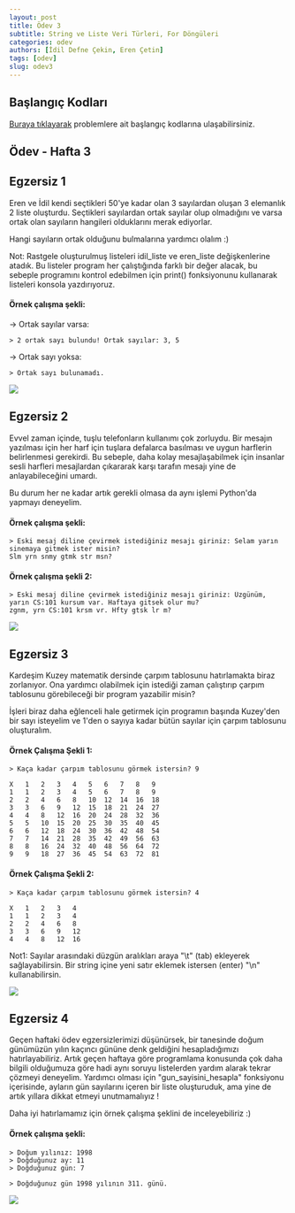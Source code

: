 ```yaml
---
layout: post
title: Ödev 3
subtitle: String ve Liste Veri Türleri, For Döngüleri
categories: odev
authors: [İdil Defne Çekin, Eren Çetin]
tags: [odev]
slug: odev3
---
```


## Başlangıç Kodları
[Buraya tıklayarak](https://drive.google.com/uc?id=18u1v7gfqyUxF1P5NQcuDehrhIj3747-O&export=download) problemlere ait başlangıç kodlarına ulaşabilirsiniz.

## Ödev - Hafta 3

## Egzersiz 1

Eren ve İdil kendi seçtikleri 50'ye kadar olan 3 sayılardan oluşan 3 elemanlık 2 liste oluşturdu. 
Seçtikleri sayılardan ortak sayılar olup olmadığını ve varsa ortak olan sayıların hangileri olduklarını merak ediyorlar.

Hangi sayıların ortak olduğunu bulmalarına yardımcı olalım :)

Not: Rastgele oluşturulmuş listeleri idil_liste ve eren_liste değişkenlerine atadık.
Bu listeler program her çalıştığında farklı bir değer alacak, bu sebeple programını kontrol edebilmen için print() fonksiyonunu kullanarak listeleri konsola yazdırıyoruz. 

#### Örnek çalışma şekli:

 -> Ortak sayılar varsa:
```
> 2 ortak sayı bulundu! Ortak sayılar: 3, 5
```
 -> Ortak sayı yoksa:
```
> Ortak sayı bulunamadı.
```

![](https://image.freepik.com/free-vector/illustration-calculator-machine_53876-5566.jpg)


## Egzersiz 2

Evvel zaman içinde, tuşlu telefonların kullanımı çok zorluydu. Bir mesajın
yazılması için her harf için tuşlara defalarca basılması ve uygun harflerin belirlenmesi
gerekirdi. Bu sebeple, daha kolay mesajlaşabilmek için insanlar sesli harfleri mesajlardan çıkararak
karşı tarafın mesajı yine de anlayabileceğini umardı.

Bu durum her ne kadar artık gerekli olmasa da aynı işlemi Python'da yapmayı deneyelim.

#### Örnek çalışma şekli:
```
> Eski mesaj diline çevirmek istediğiniz mesajı giriniz: Selam yarın sinemaya gitmek ister misin?
Slm yrn snmy gtmk str msn?
```
#### Örnek çalışma şekli 2:
```
> Eski mesaj diline çevirmek istediğiniz mesajı giriniz: Üzgünüm, yarın CS:101 kursum var. Haftaya gitsek olur mu?
zgnm, yrn CS:101 krsm vr. Hfty gtsk lr m?
```

![](https://www.cetles.com/wp-content/uploads/2015/12/chat-kisaltmalari.jpg)

## Egzersiz 3

Kardeşim Kuzey matematik dersinde çarpım tablosunu hatırlamakta biraz zorlanıyor.
Ona yardımcı olabilmek için istediği zaman çalıştırıp çarpım tablosunu görebileceği bir program yazabilir misin?

İşleri biraz daha eğlenceli hale getirmek için programın başında Kuzey'den bir sayı isteyelim ve 1'den o sayıya kadar bütün sayılar için çarpım tablosunu oluşturalım.

#### Örnek Çalışma Şekli 1:
```
> Kaça kadar çarpım tablosunu görmek istersin? 9
```
```
X   1   2   3   4   5   6   7   8   9
1   1   2   3   4   5   6   7   8   9
2   2   4   6   8   10  12  14  16  18
3   3   6   9   12  15  18  21  24  27
4   4   8   12  16  20  24  28  32  36
5   5   10  15  20  25  30  35  40  45
6   6   12  18  24  30  36  42  48  54
7   7   14  21  28  35  42  49  56  63
8   8   16  24  32  40  48  56  64  72
9   9   18  27  36  45  54  63  72  81
```

#### Örnek Çalışma Şekli 2:
```
> Kaça kadar çarpım tablosunu görmek istersin? 4
```
```
X   1   2   3   4
1   1   2   3   4
2   2   4   6   8
3   3   6   9   12
4   4   8   12  16
```

Not1: Sayılar arasındaki düzgün aralıkları araya "\t" (tab) ekleyerek sağlayabilirsin.
     Bir string içine yeni satır eklemek istersen (enter) "\n" kullanabilirsin.

![](https://www.how-to-draw-funny-cartoons.com/images/cartoon-calculator-006.png)

## Egzersiz 4

Geçen haftaki ödev egzersizlerimizi düşünürsek, bir tanesinde doğum günümüzün yılın kaçıncı gününe
denk geldiğini hesapladığımızı hatırlayabiliriz. Artık geçen haftaya göre programlama konusunda çok
daha bilgili olduğumuza göre hadi aynı soruyu listelerden yardım alarak tekrar çözmeyi deneyelim.
Yardımcı olması için "gun_sayisini_hesapla" fonksiyonu içerisinde, ayların gün sayılarını içeren bir
liste oluşturuduk, ama yine de artık yıllara dikkat etmeyi unutmamalıyız !

Daha iyi hatırlamamız için örnek çalışma şeklini de inceleyebiliriz :)

#### Örnek çalışma şekli:
```
> Doğum yılınız: 1998
> Doğduğunuz ay: 11
> Doğduğunuz gün: 7
```
```
> Doğduğunuz gün 1998 yılının 311. günü.
```
![](https://www.newburytoday.co.uk/resizer/680/-1/true/Happy_birthday_18-1588264025519.jpeg--happy_birthday_to_everyone_celebrating_today___may_1st.jpeg?1588264027000)
